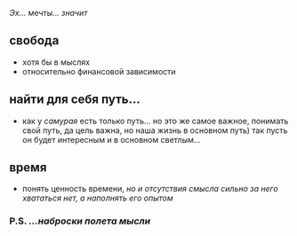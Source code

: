 *Эх...* мечты... _значит_

## свобода 
- хотя бы в мыслях
- относительно финансовой зависимости

## найти для себя путь...
- как у *самурая* есть только путь... но это же самое важное, понимать свой путь, да цель важна, но наша жизнь в основном путь) так пусть он будет интересным и в основном светлым...

## время
- понять ценность времени, *но и отсутствия смысла сильно за него хвататься нет, а наполнять его опытом*

### P.S. *...наброски полета мысли*